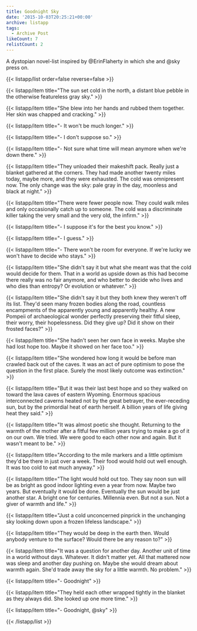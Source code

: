 ```yaml
---
title: Goodnight Sky
date: '2015-10-03T20:25:21+00:00'
archive: listapp
tags: 
  - Archive Post
likeCount: 7
relistCount: 2
---
```


A dystopian novel-list inspired by @ErinFlaherty in which she and @sky press on.

<!--more-->

{{< listapp/list order=false reverse=false >}}

   {{< listapp/item title="The sun set cold in the north, a distant blue pebble in the otherwise featureless gray sky." >}}

   {{< listapp/item title="She blew into her hands and rubbed them together. Her skin was chapped and cracking." >}}

   {{< listapp/item title="\- It won't be much longer." >}}

   {{< listapp/item title="\- I don't suppose so." >}}

   {{< listapp/item title="\- Not sure what time will mean anymore when we're down there." >}}

   {{< listapp/item title="They unloaded their makeshift pack. Really just a blanket gathered at the corners. They had made another twenty miles today, maybe more, and they were exhausted. The cold was omnipresent now. The only change was the sky: pale gray in the day, moonless and black at night." >}}

   {{< listapp/item title="There were fewer people now. They could walk miles and only occasionally catch up to someone. The cold was a discriminate killer taking the very small and the very old, the infirm." >}}

   {{< listapp/item title="\- I suppose it's for the best you know." >}}

   {{< listapp/item title="\- I guess." >}}

   {{< listapp/item title="\- There won't be room for everyone. If we're lucky we won't have to decide who stays." >}}

   {{< listapp/item title="She didn't say it but what she meant was that the cold would decide for them. That in a world as upside down as this had become there really was no fair anymore, and who better to decide who lives and who dies than entropy? Or evolution or whatever." >}}

   {{< listapp/item title="She didn't say it but they both knew they weren't off its list. They'd seen many frozen bodies along the road, countless encampments of the apparently young and apparently healthy. A new Pompeii of archaeological wonder perfectly preserving their fitful sleep, their worry, their hopelessness. Did they give up? Did it show on their frosted faces?" >}}

   {{< listapp/item title="She hadn't seen her own face in weeks. Maybe she had lost hope too. Maybe it showed on her face too." >}}

   {{< listapp/item title="She wondered how long it would be before man crawled back out of the caves. It was an act of pure optimism to pose the question in the first place. Surely the most likely outcome was extinction." >}}

   {{< listapp/item title="But it was their last best hope and so they walked on toward the lava caves of eastern Wyoming. Enormous spacious interconnected caverns heated not by the great betrayer, the ever-receding sun, but by the primordial heat of earth herself. A billion years of life giving heat they said." >}}

   {{< listapp/item title="It was almost poetic she thought. Returning to the warmth of the mother after a fitful few million years trying to make a go of it on our own. We tried. We were good to each other now and again. But it wasn't meant to be." >}}

   {{< listapp/item title="According to the mile markers and a little optimism they'd be there in just over a week. Their food would hold out well enough. It was too cold to eat much anyway." >}}

   {{< listapp/item title="The light would hold out too. They say noon sun will be as bright as good indoor lighting even a year from now. Maybe two years. But eventually it would be done. Eventually the sun would be just another star. A bright one for centuries. Millennia even. But not a sun. Not a giver of warmth and life." >}}

   {{< listapp/item title="Just a cold unconcerned pinprick in the unchanging sky looking down upon a frozen lifeless landscape." >}}

   {{< listapp/item title="They would be deep in the earth then. Would anybody venture to the surface? Would there be any reason to?" >}}

   {{< listapp/item title="It was a question for another day. Another unit of time in a world without days. Whatever. It didn't matter yet. All that mattered now was sleep and another day pushing on. Maybe she would dream about warmth again. She'd trade away the sky for a little warmth. No problem." >}}

   {{< listapp/item title="\- Goodnight" >}}

   {{< listapp/item title="They held each other wrapped tightly in the blanket as they always did. She looked up one more time." >}}

   {{< listapp/item title="\- Goodnight, @sky" >}}

{{< /listapp/list >}}
